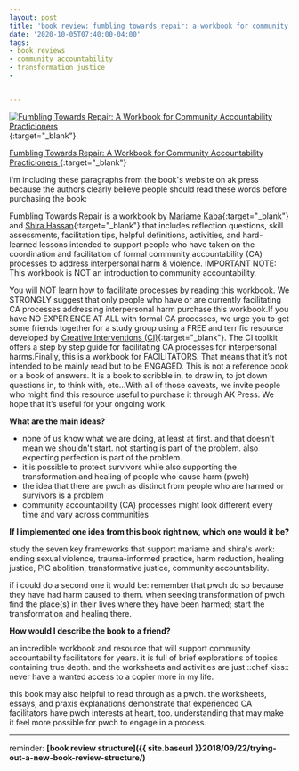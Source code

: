 ```yaml
---
layout: post
title: 'book review: fumbling towards repair: a workbook for community accountability facilitators'
date: '2020-10-05T07:40:00-04:00'
tags:
- book reviews
- community accountability
- transformation justice
- 


--- 
```




[![Fumbling Towards Repair: A Workbook for Community Accountability Practicioners](https://images.squarespace-cdn.com/content/v1/5271afebe4b0f3e367a38941/1562887175822-Z0GRAH5NU04KTWHEE48P/ke17ZwdGBToddI8pDm48kFQQgP34qnCpeHaeAOzTt7pZw-zPPgdn4jUwVcJE1ZvWQUxwkmyExglNqGp0IvTJZamWLI2zvYWH8K3-s_4yszcp2ryTI0HqTOaaUohrI8PICHnXC1b9smDvYLPdL-DS7U1pkhCtl83kemXd5r3C5ngKMshLAGzx4R3EDFOm1kBS/IMG_49431.jpg)](https://just-practice.org/fumbling-towards-repair){:target="_blank"}

[Fumbling Towards Repair: A Workbook for Community Accountability Practicioners
](https://just-practice.org/fumbling-towards-repair){:target="_blank"}

i'm including these paragraphs from the book's website on ak press because the authors clearly believe people should read these words before purchasing the book: 

Fumbling Towards Repair is a workbook by [Mariame Kaba](http://www.project-nia.org/){:target="_blank"} and [Shira Hassan](https://just-practice.org/just-practice-collaborative){:target="_blank"} that includes reflection questions, skill assessments, facilitation tips, helpful definitions, activities, and hard-learned lessons intended to support people who have taken on the coordination and facilitation of formal community accountability (CA) processes to address interpersonal harm & violence. IMPORTANT NOTE: This workbook is NOT an introduction to community accountability.

You will NOT learn how to facilitate processes by reading this workbook. We STRONGLY suggest that only people who have or are currently facilitating CA processes addressing interpersonal harm purchase this workbook.If you have NO EXPERIENCE AT ALL with formal CA processes, we urge you to get some friends together for a study group using a FREE and terrific resource developed by [Creative Interventions (CI)](https://www.creative-interventions.org/tools/toolkit/){:target="_blank"}. The CI toolkit offers a step by step guide for facilitating CA processes for interpersonal harms.Finally, this is a workbook for FACILITATORS. That means that it’s not intended to be mainly read but to be ENGAGED. This is not a reference book or a book of answers. It is a book to scribble in, to draw in, to jot down questions in, to think with, etc…With all of those caveats, we invite people who might find this resource useful to purchase it through AK Press. We hope that it’s useful for your ongoing work. 

**What are the main ideas?** 

* none of us know what we are doing, at least at first. and that doesn't mean we shouldn't start. not starting is part of the problem. also expecting perfection is part of the problem. 
* it is possible to protect survivors while also supporting the transformation and healing of people who cause harm (pwch)
* the idea that there are pwch as distinct from people who are harmed or survivors is a problem
* community accountability (CA) processes might look different every time and vary across communities


**If I implemented one idea from this book right now, which one would it be?**

study the seven key frameworks that support mariame and shira's work: ending sexual violence, trauma-informed practice, harm reduction, healing justice, PIC abolition, transformative justice, community accountability. 

if i could do a second one it would be: remember that pwch do so because they have had harm caused to them. when seeking transformation of pwch find the place(s) in their lives where they have been harmed; start the transformation and healing there. 

**How would I describe the book to a friend?**

an incredible workbook and resource that will support community accountability facilitators for years. it is full of brief explorations of topics containing true depth. and the worksheets and activities are just ::chef kiss:: never have a wanted access to a copier more in my life. 

this book may also helpful to read through as a pwch. the worksheets, essays, and praxis explanations demonstrate that experienced CA facilitators have pwch interests at heart, too. understanding that may make it feel more possible for pwch to engage in a process. 

---

reminder: **[book review structure]({{ site.baseurl }}2018/09/22/trying-out-a-new-book-review-structure/)**

<!-- hyperlink bank -->


<!-- &#042; = asterisk -->
<!-- &#039; = single quote '-->

